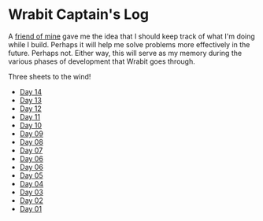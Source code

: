 # Wrabit Captain's Log

A [friend of mine](http://www.thefreshburst.com/) gave me the idea that I should keep track of what I'm doing while I build. Perhaps it will help me solve problems more effectively in the future. Perhaps not. Either way, this will serve as my memory during the various phases of development that Wrabit goes through.

Three sheets to the wind!

- [Day 14](14.md)
- [Day 13](13.md)
- [Day 12](12.md)
- [Day 11](11.md)
- [Day 10](10.md)
- [Day 09](09.md)
- [Day 08](08.md)
- [Day 07](07.md)
- [Day 06](06.md)
- [Day 06](06.md)
- [Day 05](05.md)
- [Day 04](04.md)
- [Day 03](03.md)
- [Day 02](02.md)
- [Day 01](01.md)
